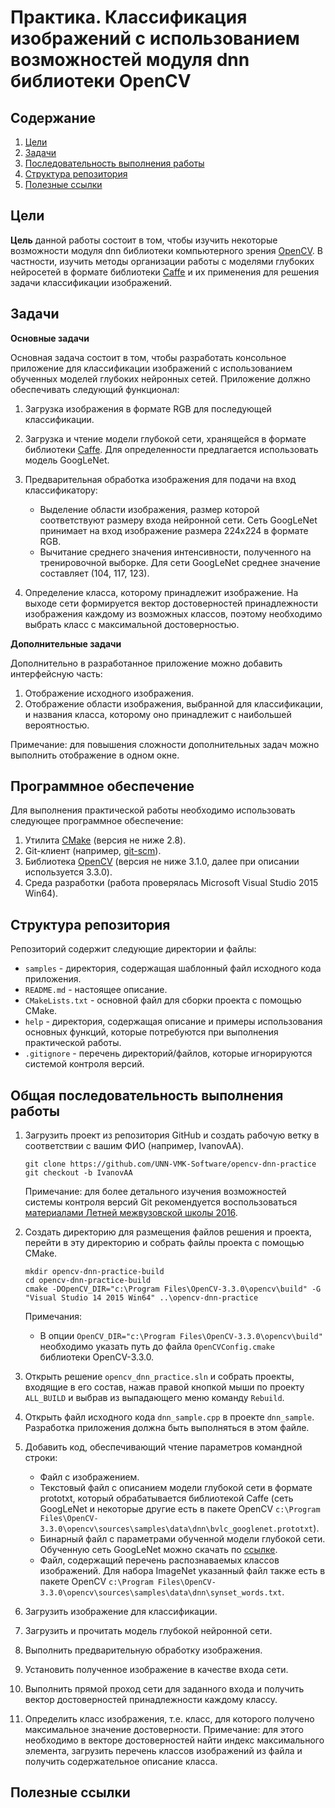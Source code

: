 # Практика. Классификация изображений с использованием возможностей модуля dnn библиотеки OpenCV

## Содержание

1. [Цели][purpose]
1. [Задачи][tasks]
1. [Последовательность выполнения работы][scheme]
1. [Структура репозитория][repo-structure]
1. [Полезные ссылки][refs]

## Цели

**Цель** данной работы состоит в том, чтобы изучить некоторые
возможности модуля dnn библиотеки компьютерного зрения
[OpenCV][opencv]. В частности, изучить методы организации
работы с моделями глубоких нейросетей в формате библиотеки
[Caffe][caffe] и их применения для решения задачи классификации
изображений.

## Задачи

**Основные задачи**

Основная задача состоит в том, чтобы разработать консольное
приложение для классификации изображений с использованием
обученных моделей глубоких нейронных сетей. Приложение должно
обеспечивать следующий функционал:

1. Загрузка изображения в формате RGB для последующей классификации.
1. Загрузка и чтение модели глубокой сети, хранящейся в формате
   библиотеки [Caffe][caffe]. Для определенности предлагается
   использовать модель GoogLeNet.
1. Предварительная обработка изображения для подачи на вход
   классификатору:
   
   - Выделение области изображения, размер которой соответствуют
     размеру входа нейронной сети. Сеть GoogLeNet принимает на вход
	 изображение размера 224x224 в формате RGB.
   - Вычитание среднего значения интенсивности, полученного
     на тренировочной выборке. Для сети GoogLeNet среднее значение
	 составляет (104, 117, 123).
   
1. Определение класса, которому принадлежит изображение.
   На выходе сети формируется вектор достоверностей принадлежности
   изображения каждому из возможных классов, поэтому необходимо
   выбрать класс с максимальной достоверностью.

**Дополнительные задачи**

Дополнительно в разработанное приложение можно добавить
интерфейсную часть:

1. Отображение исходного изображения.
1. Отображение области изображения, выбранной для классификации,
   и названия класса, которому оно принадлежит с наибольшей
   вероятностью.

Примечание: для повышения сложности дополнительных задач
можно выполнить отображение в одном окне.

## Программное обеспечение

Для выполнения практической работы необходимо использовать
следующее программное обеспечение:

1. Утилита [CMake][cmake] (версия не ниже 2.8).
1. Git-клиент (например, [git-scm][git-scm]).
1. Библиотека [OpenCV][opencv] (версия не ниже 3.1.0, далее
   при описании используется 3.3.0).
1. Среда разработки (работа проверялась Microsoft Visual
   Studio 2015 Win64).

## Структура репозитория

Репозиторий содержит следующие директории и файлы:

- `samples` - директория, содержащая шаблонный файл исходного кода
  приложения.
- `README.md` - настоящее описание.
- `CMakeLists.txt` - основной файл для сборки проекта с помощью CMake.
- `help` - директория, содержащая описание и примеры использования
  основных функций, которые потребуются при выполнения практической
  работы.
- `.gitignore` - перечень директорий/файлов, которые игнорируются
  системой контроля версий.

## Общая последовательность выполнения работы

1. Загрузить проект из репозитория GitHub и создать рабочую ветку
   в соответствии с вашим ФИО (например, IvanovAA).

   ```
   git clone https://github.com/UNN-VMK-Software/opencv-dnn-practice
   git checkout -b IvanovAA
   ```
   
   Примечание: для более детального изучения возможностей системы
   контроля версий Git рекомендуется воспользоваться
   [материалами Летней межвузовской школы 2016][itseez-ss-2016-practice-1].

1. Создать директорию для размещения файлов решения и проекта,
   перейти в эту директорию и собрать файлы проекта с помощью CMake.

   ```
   mkdir opencv-dnn-practice-build
   cd opencv-dnn-practice-build
   cmake -DOpenCV_DIR="c:\Program Files\OpenCV-3.3.0\opencv\build" -G "Visual Studio 14 2015 Win64" ..\opencv-dnn-practice
   ```

   Примечания:
   - В опции `OpenCV_DIR="c:\Program Files\OpenCV-3.3.0\opencv\build"`
     необходимо указать путь до 	файла `OpenCVConfig.cmake` библиотеки
     OpenCV-3.3.0.

1. Открыть решение `opencv_dnn_practice.sln` и собрать проекты,
   входящие в его состав, нажав правой кнопкой мыши по проекту
   `ALL_BUILD` и выбрав из выпадающего меню команду `Rebuild`.

1. Открыть файл исходного кода `dnn_sample.cpp` в проекте `dnn_sample`.
   Разработка приложения должна быть выполняться в этом файле.

1. Добавить код, обеспечивающий чтение параметров командной строки:

   - Файл с изображением.
   - Текстовый файл с описанием модели глубокой сети в формате
     prototxt, который обрабатывается библиотекой Caffe
	 (сеть GoogLeNet и некоторые другие есть в пакете OpenCV
	 `c:\Program Files\OpenCV-3.3.0\opencv\sources\samples\data\dnn\bvlc_googlenet.prototxt`).
   - Бинарный файл с параметрами обученной модели глубокой сети. 
     Обученную сеть GoogLeNet можно скачать
	 по [ссылке][caffemodel].
   - Файл, содержащий перечень распознаваемых классов изображений.
     Для набора ImageNet указанный файл также есть в пакете OpenCV
	 `c:\Program Files\OpenCV-3.3.0\opencv\sources\samples\data\dnn\synset_words.txt`.

1. Загрузить изображение для классификации.

1. Загрузить и прочитать модель глубокой нейронной сети.

1. Выполнить предварительную обработку изображения.

1. Установить полученное изображение в качестве входа сети.

1. Выполнить прямой проход сети для заданного входа
   и получить вектор достоверностей принадлежности каждому классу.

1. Определить класс изображения, т.е. класс, для которого
   получено максимальное значение достоверности.
   Примечание: для этого необходимо в векторе достоверностей
   найти индекс максимального элемента, загрузить перечень
   классов изображений из файла и получить содержательное
   описание класса.
   
## Полезные ссылки


<!-- LINKS -->

[purpose]: https://github.com/UNN-VMK-Software/opencv-dnn-practice#%D0%A6%D0%B5%D0%BB%D0%B8
[tasks]: https://github.com/UNN-VMK-Software/opencv-dnn-practice#%D0%97%D0%B0%D0%B4%D0%B0%D1%87%D0%B8
[scheme]: https://github.com/UNN-VMK-Software/opencv-dnn-practice#%D0%9F%D0%BE%D1%81%D0%BB%D0%B5%D0%B4%D0%BE%D0%B2%D0%B0%D1%82%D0%B5%D0%BB%D1%8C%D0%BD%D0%BE%D1%81%D1%82%D1%8C-%D0%B2%D1%8B%D0%BF%D0%BE%D0%BB%D0%BD%D0%B5%D0%BD%D0%B8%D1%8F-%D1%80%D0%B0%D0%B1%D0%BE%D1%82%D1%8B
[repo-structure]: https://github.com/UNN-VMK-Software/opencv-dnn-practice#%D0%A1%D1%82%D1%80%D1%83%D0%BA%D1%82%D1%83%D1%80%D0%B0-%D1%80%D0%B5%D0%BF%D0%BE%D0%B7%D0%B8%D1%82%D0%BE%D1%80%D0%B8%D1%8F
[refs]: https://github.com/UNN-VMK-Software/opencv-dnn-practice#%D0%9F%D0%BE%D0%BB%D0%B5%D0%B7%D0%BD%D1%8B%D0%B5-%D1%81%D1%81%D1%8B%D0%BB%D0%BA%D0%B8
[opencv]: http://opencv.org
[caffe]: http://caffe.berkeleyvision.org
[caffemodel]: http://dl.caffe.berkeleyvision.org/bvlc_googlenet.caffemodel
[itseez-ss-2016-practice-1]: https://github.com/itseez-academy/itseez-ss-2016-practice/blob/master/docs/README_1.md
[cmake]: http://cmake.org
[git-scm]: https://git-scm.com
